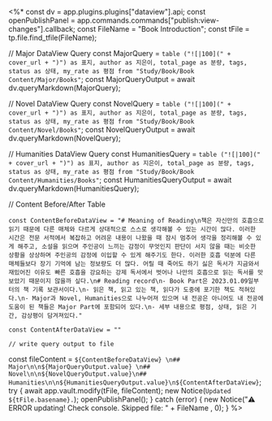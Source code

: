 <%*
	const dv = app.plugins.plugins["dataview"].api;
	const openPublishPanel = app.commands.commands["publish:view-changes"].callback;
	const FileName = "Book Introduction";
	const tFile = tp.file.find_tfile(FileName);

// Major DataView Query
	const MajorQuery = `table ("![|100](" + cover_url + ")") as 표지, author as 지은이, total_page as 분량, tags, status as 상태, my_rate as 평점 from "Study/Book/Book Content/Major/Books"`;
	const MajorQueryOutput = await dv.queryMarkdown(MajorQuery);
	
// Novel DataView Query
	const NovelQuery = `table ("![|100](" + cover_url + ")") as 표지, author as 지은이, total_page as 분량, tags, status as 상태, my_rate as 평점
from "Study/Book/Book Content/Novel/Books"`;
	const NovelQueryOutput = await dv.queryMarkdown(NovelQuery);

// Humanities DataView Query
	const HumanitiesQuery = `table ("![|100](" + cover_url + ")") as 표지, author as 지은이, total_page as 분량, tags, status as 상태, my_rate as 평점
from "Study/Book/Book Content/Humanities/Books"`;
	const HumanitiesQueryOutput = await dv.queryMarkdown(HumanitiesQuery);

// Content Before/After Table

	const ContentBeforeDataView = "# Meaning of Reading\n책은 자신만의 호흡으로 읽기 때문에 다른 매체와 다르게 상대적으로 스스로 생각해볼 수 있는 시간이 많다. 이러한 시간은 전문 서적에서 복잡하고 어려운 내용이 나왔을 때 잠시 멈추어 생각을 정리해볼 수 있게 해주고, 소설을 읽으며 주인공이 느끼는 감정이 무엇인지 판단이 서지 않을 때는 비슷한 상황을 상상하며 주인공의 감정에 이입할 수 있게 해주기도 한다. 이러한 호흡 덕분에 다른 매체들보다 장기 기억에 남는 정보량도 더 많다. 어릴 때 죽어도 하기 싫은 독서가 지금와서 재밌어진 이유도 빠른 호흡을 강요하는 강제 독서에서 벗어나 나만의 호흡으로 읽는 독서를 맛보았기 때문이지 않을까 싶다.\n# Reading record\n- Book Part은 2023.01.09일부터의 책 기록 보관서이다.\n- 읽은 책, 읽고 있는 책, 읽다가 도중에 포기한 책도 적혀있다.\n- Major과 Novel, Humanities으로 나누어져 있으며 내 전공은 아니어도 내 전공에 도움이 된 책들은 Major Part에 포함되어 있다.\n- 세부 내용으로 평점, 상태, 읽은 기간, 감상평이 담겨져있다."

	const ContentAfterDataView = ""

	// write query output to file
  const fileContent = `${ContentBeforeDataView} \n## Major\n\n${MajorQueryOutput.value} \n## Novel\n\n${NovelQueryOutput.value}\n## Humanities\n\n${HumanitiesQueryOutput.value}\n${ContentAfterDataView}`;
  try {
    await app.vault.modify(tFile, fileContent);
    new Notice(`Updated ${tFile.basename}.`);
	openPublishPanel();
  } catch (error) {
    new Notice("⚠️ ERROR updating! Check console. Skipped file: " + FileName , 0);
  }
%>
